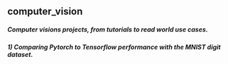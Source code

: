 ## computer_vision

##### Computer visions projects, from tutorials to read world use cases. 

##### 1) Comparing Pytorch to Tensorflow performance with the MNIST digit dataset.
